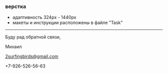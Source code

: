 ### верстка

- адаптивность 324px - 1440px
- макеты и инструкции расположены в файле "Task"

***

Буду рад обратной связи,

Михаил

2surfingbirds@gmail.com

+7-926-526-56-63
